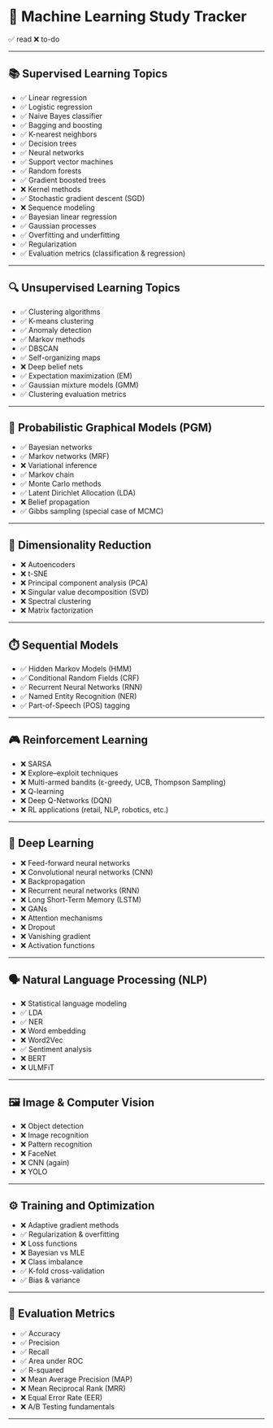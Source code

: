 # 📘 Machine Learning Study Tracker

✅ read 
❌ to-do

---

## 📚 Supervised Learning Topics

- ✅ Linear regression
- ✅ Logistic regression
- ✅ Naive Bayes classifier
- ✅ Bagging and boosting
- ✅ K-nearest neighbors
- ✅ Decision trees
- ✅ Neural networks
- ✅ Support vector machines
- ✅ Random forests
- ✅ Gradient boosted trees
- ❌ Kernel methods
- ✅ Stochastic gradient descent (SGD)
- ❌ Sequence modeling
- ✅ Bayesian linear regression
- ✅ Gaussian processes
- ✅ Overfitting and underfitting
- ✅ Regularization
- ✅ Evaluation metrics (classification & regression)

---

## 🔍 Unsupervised Learning Topics

- ✅ Clustering algorithms
- ✅ K-means clustering
- ✅ Anomaly detection
- ✅ Markov methods
- ✅ DBSCAN
- ✅ Self-organizing maps
- ❌ Deep belief nets
- ✅ Expectation maximization (EM)
- ✅ Gaussian mixture models (GMM)
- ✅ Clustering evaluation metrics

---

## 🔗 Probabilistic Graphical Models (PGM)

- ✅ Bayesian networks
- ✅ Markov networks (MRF)
- ❌ Variational inference
- ✅ Markov chain
- ✅ Monte Carlo methods
- ✅ Latent Dirichlet Allocation (LDA)
- ❌ Belief propagation
- ✅ Gibbs sampling (special case of MCMC)

---

## 🔽 Dimensionality Reduction

- ❌ Autoencoders
- ❌ t-SNE
- ❌ Principal component analysis (PCA)
- ❌ Singular value decomposition (SVD)
- ❌ Spectral clustering
- ❌ Matrix factorization

---

## ⏱️ Sequential Models

- ✅ Hidden Markov Models (HMM)
- ✅ Conditional Random Fields (CRF)
- ✅ Recurrent Neural Networks (RNN)
- ✅ Named Entity Recognition (NER)
- ✅ Part-of-Speech (POS) tagging

---

## 🎮 Reinforcement Learning

- ❌ SARSA
- ❌ Explore–exploit techniques
- ❌ Multi-armed bandits (ε-greedy, UCB, Thompson Sampling)
- ❌ Q-learning
- ❌ Deep Q-Networks (DQN)
- ❌ RL applications (retail, NLP, robotics, etc.)

---

## 🧠 Deep Learning

- ❌ Feed-forward neural networks
- ❌ Convolutional neural networks (CNN)
- ❌ Backpropagation
- ❌ Recurrent neural networks (RNN)
- ❌ Long Short-Term Memory (LSTM)
- ❌ GANs
- ❌ Attention mechanisms
- ❌ Dropout
- ❌ Vanishing gradient
- ❌ Activation functions

---

## 🗣️ Natural Language Processing (NLP)

- ❌ Statistical language modeling
- ✅ LDA
- ✅ NER
- ❌ Word embedding
- ❌ Word2Vec
- ✅ Sentiment analysis
- ❌ BERT
- ❌ ULMFiT

---

## 🖼️ Image & Computer Vision

- ❌ Object detection
- ❌ Image recognition
- ❌ Pattern recognition
- ❌ FaceNet
- ❌ CNN (again)
- ❌ YOLO

---

## ⚙️ Training and Optimization

- ❌ Adaptive gradient methods
- ✅ Regularization & overfitting
- ❌ Loss functions
- ❌ Bayesian vs MLE
- ❌ Class imbalance
- ✅ K-fold cross-validation
- ✅ Bias & variance

---

## 📏 Evaluation Metrics

- ✅ Accuracy
- ✅ Precision
- ✅ Recall
- ✅ Area under ROC
- ✅ R-squared
- ❌ Mean Average Precision (MAP)
- ❌ Mean Reciprocal Rank (MRR)
- ❌ Equal Error Rate (EER)
- ❌ A/B Testing fundamentals

---
